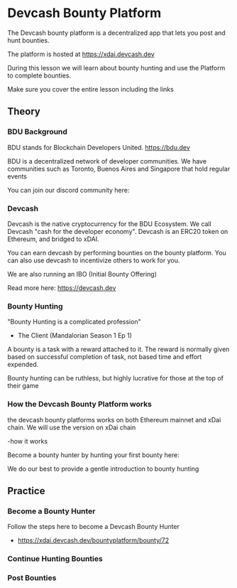 # Devcash Bounty Platform

The Devcash bounty platform is a decentralized app that lets you post and hunt bounties. 

The platform is hosted at https://xdai.devcash.dev

During this lesson we will learn about bounty hunting and use the Platform to complete bounties.

Make sure you cover the entire lesson including the links

## Theory

### BDU Background

BDU stands for Blockchain Developers United.
https://bdu.dev

BDU is a decentralized network of developer communities. We have communities such as Toronto, Buenos Aires and Singapore that hold regular events 

You can join our discord community here: 

### Devcash

Devcash is the native cryptocurrency for the BDU Ecosystem. We call Devcash "cash for the developer economy". Devcash is an ERC20 token on Ethereum, and bridged to xDAI. 

You can earn devcash by performing bounties on the bounty platform. You can also use devcash to incentivize others to work for you.

We are also running an IBO (Initial Bounty Offering) 

Read more here: https://devcash.dev


### Bounty Hunting
"Bounty Hunting is a complicated profession" 
- The Client (Mandalorian Season 1 Ep 1)

A bounty is a task with a reward attached to it. The reward is normally given based on successful completion of task, not based time and effort expended.

Bounty hunting can be ruthless, but highly lucrative for those at the top of their game


### How the Devcash Bounty Platform works


the devcash bounty platforms works on both Ethereum mainnet and xDai chain. We will use  the version on xDai chain

-how it works

Become a bounty hunter by hunting your first bounty here: 

We do our best to provide a gentle introduction to bounty hunting


## Practice

### Become a Bounty Hunter
Follow the steps here to become a Devcash Bounty Hunter
- https://xdai.devcash.dev/bountyplatform/bounty/72

### Continue Hunting Bounties

### Post Bounties





